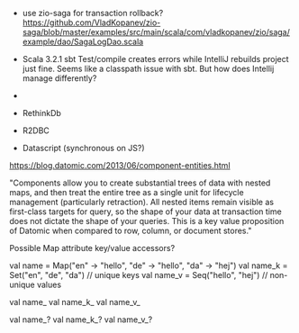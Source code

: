 
- use zio-saga for transaction rollback?
https://github.com/VladKopanev/zio-saga/blob/master/examples/src/main/scala/com/vladkopanev/zio/saga/example/dao/SagaLogDao.scala

- Scala 3.2.1 sbt Test/compile creates errors while IntelliJ rebuilds project just fine. Seems like a classpath issue with sbt. But how does Intellij manage differently?

- 
- RethinkDb
- R2DBC
- Datascript (synchronous on JS?)






https://blog.datomic.com/2013/06/component-entities.html

"Components allow you to create substantial trees of data with nested maps, and then treat the entire tree as a single unit for lifecycle management (particularly retraction).  All nested items remain visible as first-class targets for query, so the shape of your data at transaction time does not dictate the shape of your queries.  This is a key value proposition of Datomic when compared to row, column, or document stores."




Possible Map attribute key/value accessors?

val name   = Map("en" -> "hello", "de" -> "hello", "da" -> "hej")
val name_k = Set("en", "de", "da") // unique keys
val name_v = Seq("hello", "hej") // non-unique values

val name_
val name_k_
val name_v_

val name_?
val name_k_?
val name_v_?